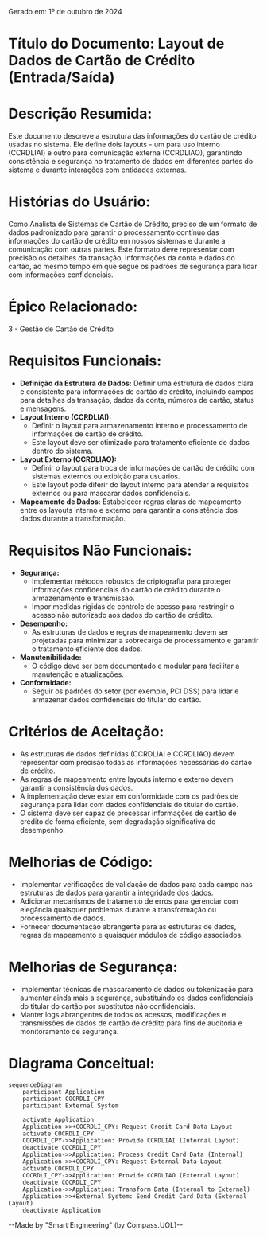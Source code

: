 Gerado em: 1º de outubro de 2024

# **Título do Documento:** Layout de Dados de Cartão de Crédito (Entrada/Saída)

# **Descrição Resumida:**
Este documento descreve a estrutura das informações do cartão de crédito usadas no sistema. Ele define dois layouts - um para uso interno (CCRDLIAI) e outro para comunicação externa (CCRDLIAO), garantindo consistência e segurança no tratamento de dados em diferentes partes do sistema e durante interações com entidades externas.

# **Histórias do Usuário:**
Como Analista de Sistemas de Cartão de Crédito, preciso de um formato de dados padronizado para garantir o processamento contínuo das informações do cartão de crédito em nossos sistemas e durante a comunicação com outras partes. Este formato deve representar com precisão os detalhes da transação, informações da conta e dados do cartão, ao mesmo tempo em que segue os padrões de segurança para lidar com informações confidenciais.

# **Épico Relacionado:**
3 - Gestão de Cartão de Crédito

# **Requisitos Funcionais:**
- **Definição da Estrutura de Dados:** Definir uma estrutura de dados clara e consistente para informações de cartão de crédito, incluindo campos para detalhes da transação, dados da conta, números de cartão, status e mensagens.
- **Layout Interno (CCRDLIAI):** 
    - Definir o layout para armazenamento interno e processamento de informações de cartão de crédito.
    - Este layout deve ser otimizado para tratamento eficiente de dados dentro do sistema.
- **Layout Externo (CCRDLIAO):** 
    - Definir o layout para troca de informações de cartão de crédito com sistemas externos ou exibição para usuários.
    - Este layout pode diferir do layout interno para atender a requisitos externos ou para mascarar dados confidenciais.
- **Mapeamento de Dados:** Estabelecer regras claras de mapeamento entre os layouts interno e externo para garantir a consistência dos dados durante a transformação.

# **Requisitos Não Funcionais:**
- **Segurança:** 
    - Implementar métodos robustos de criptografia para proteger informações confidenciais do cartão de crédito durante o armazenamento e transmissão.
    - Impor medidas rígidas de controle de acesso para restringir o acesso não autorizado aos dados do cartão de crédito.
- **Desempenho:** 
    - As estruturas de dados e regras de mapeamento devem ser projetadas para minimizar a sobrecarga de processamento e garantir o tratamento eficiente dos dados.
- **Manutenibilidade:** 
    - O código deve ser bem documentado e modular para facilitar a manutenção e atualizações.
- **Conformidade:** 
    - Seguir os padrões do setor (por exemplo, PCI DSS) para lidar e armazenar dados confidenciais do titular do cartão.

# **Critérios de Aceitação:**
- As estruturas de dados definidas (CCRDLIAI e CCRDLIAO) devem representar com precisão todas as informações necessárias do cartão de crédito.
- As regras de mapeamento entre layouts interno e externo devem garantir a consistência dos dados.
- A implementação deve estar em conformidade com os padrões de segurança para lidar com dados confidenciais do titular do cartão.
- O sistema deve ser capaz de processar informações de cartão de crédito de forma eficiente, sem degradação significativa do desempenho.

# **Melhorias de Código:**
- Implementar verificações de validação de dados para cada campo nas estruturas de dados para garantir a integridade dos dados.
- Adicionar mecanismos de tratamento de erros para gerenciar com elegância quaisquer problemas durante a transformação ou processamento de dados.
- Fornecer documentação abrangente para as estruturas de dados, regras de mapeamento e quaisquer módulos de código associados.

# **Melhorias de Segurança:**
- Implementar técnicas de mascaramento de dados ou tokenização para aumentar ainda mais a segurança, substituindo os dados confidenciais do titular do cartão por substitutos não confidenciais.
- Manter logs abrangentes de todos os acessos, modificações e transmissões de dados de cartão de crédito para fins de auditoria e monitoramento de segurança.

# **Diagrama Conceitual:**

```mermaid
sequenceDiagram
    participant Application
    participant COCRDLI_CPY
    participant External System

    activate Application
    Application->>+COCRDLI_CPY: Request Credit Card Data Layout
    activate COCRDLI_CPY
    COCRDLI_CPY->>Application: Provide CCRDLIAI (Internal Layout)
    deactivate COCRDLI_CPY
    Application->>Application: Process Credit Card Data (Internal)
    Application->>+COCRDLI_CPY: Request External Data Layout
    activate COCRDLI_CPY
    COCRDLI_CPY->>Application: Provide CCRDLIAO (External Layout)
    deactivate COCRDLI_CPY
    Application->>Application: Transform Data (Internal to External)
    Application->>+External System: Send Credit Card Data (External Layout)
    deactivate Application
```

--Made by "Smart Engineering" (by Compass.UOL)--